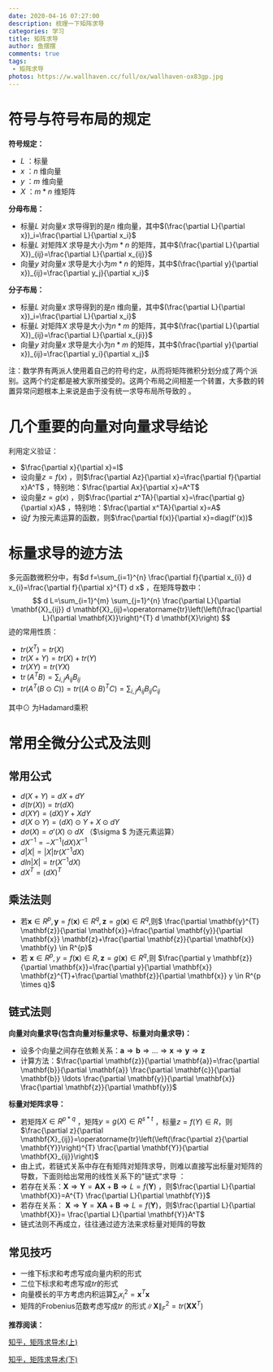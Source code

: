 ```yaml
---
date: 2020-04-16 07:27:00
description: 梳理一下矩阵求导
categories: 学习
title: 矩阵求导
author: 鱼摆摆
comments: true
tags: 
 - 矩阵求导
photos: https://w.wallhaven.cc/full/ox/wallhaven-ox83gp.jpg
---
```


# 符号与符号布局的规定

**符号规定：**

- $L$ ：标量
- $x​$ ：$n​$ 维向量
- $y$ ：$m$ 维向量
- $X$ ：$m*n$ 维矩阵

**分母布局：**

- 标量$L$ 对向量$x$ 求导得到的是$n$ 维向量，其中$(\frac{\partial L}{\partial x})_i=\frac{\partial L}{\partial x_i}$
- 标量$L$ 对矩阵$X$ 求导是大小为$m*n$ 的矩阵，其中$(\frac{\partial L}{\partial X})_{ij}=\frac{\partial L}{\partial x_{ij}}$
- 向量$y​$ 对向量$x$ 求导是大小为$m*n$ 的矩阵，其中$(\frac{\partial y}{\partial x})_{ij}=\frac{\partial y_j}{\partial x_i}​$

**分子布局：**

- 标量$L$ 对向量$x$ 求导得到的是$n$ 维向量，其中$(\frac{\partial L}{\partial x})_i=\frac{\partial L}{\partial x_i}$
- 标量$L$ 对矩阵$X$ 求导是大小为$n*m$ 的矩阵，其中$(\frac{\partial L}{\partial X})_{ij}=\frac{\partial L}{\partial x_{ji}}$
- 向量$y$ 对向量$x$ 求导是大小为$n*m$ 的矩阵，其中$(\frac{\partial y}{\partial x})_{ij}=\frac{\partial y_i}{\partial x_j}$

注：数学界有两派人使用着自己的符号约定，从而将矩阵微积分划分成了两个派别。这两个约定都是被大家所接受的。这两个布局之间相差一个转置，大多数的转置异常问题根本上来说是由于没有统一求导布局所导致的 。

# 几个重要的向量对向量求导结论

利用定义验证：

- $\frac{\partial x}{\partial x}=I$
- 设向量$z=f(x)$ ，则$\frac{\partial Az}{\partial x}=\frac{\partial f}{\partial x}A^T$ ，特别地：$\frac{\partial Ax}{\partial x}=A^T$
- 设向量$z=g(x)$ ，则$\frac{\partial z^TA}{\partial x}=\frac{\partial g}{\partial x}A$ ，特别地：$\frac{\partial x^TA}{\partial x}=A$
- 设$f$ 为按元素运算的函数，则$\frac{\partial f(x)}{\partial x}=diag(f'(x))$

# 标量求导的迹方法

多元函数微积分中，有$d f=\sum_{i=1}^{n} \frac{\partial f}{\partial x_{i}} d x_{i}=\frac{\partial f}{\partial x}^{T} d x$ ，在矩阵导数中：
$$
d L=\sum_{i=1}^{m} \sum_{j=1}^{n} \frac{\partial L}{\partial \mathbf{X}_{ij}} d \mathbf{X}_{ij}=\operatorname{tr}\left(\left(\frac{\partial L}{\partial \mathbf{X}}\right)^{T} d \mathbf{X}\right)
$$
迹的常用性质：

- $tr(X^T)=tr(X)$
- $tr(X+Y)=tr(X)+tr(Y)$
- $tr(XY)=tr(YX)$
- $\operatorname{tr}\left(A^{T} B\right)=\sum_{i, j} A_{i j} B_{i j}$
- $tr\left(A^{T}(B \odot C)\right)=tr\left((A \odot B)^{T} C\right)=\sum_{i, j} A_{i j} B_{i j} C_{i j}$

其中$\odot$ 为Hadamard乘积

# 常用全微分公式及法则

## 常用公式

- $d(X+Y)=dX+dY$
- $d(tr(X))=tr(dX)$
- $d(XY)=(dX)Y+XdY$
- $d(X \odot Y)=(dX) \odot Y +X \odot dY$
- $d \sigma(X)=\sigma'(X)\odot dX$ （$\sigma $ 为逐元素运算）
- $dX^{-1}=-X^{-1}(dX)X^{-1}$
- $d|X|=|X|tr(X^{-1}dX)$
- $dln|X|=tr(X^{-1}dX)$
- $dX^T=(dX)^T$

## 乘法法则

- 若$\mathbf{x} \in R^{p}, \mathbf{y}=f(\mathbf{x}) \in R^{q}, \mathbf{z}=g(\mathbf{x}) \in R^{q}$,则$ \frac{\partial \mathbf{y}^{T} \mathbf{z}}{\partial \mathbf{x}}=\frac{\partial \mathbf{y}}{\partial \mathbf{x}} \mathbf{z}+\frac{\partial \mathbf{z}}{\partial \mathbf{x}} \mathbf{y} \in R^{p}$
- 若 $\mathbf{x} \in R^{p}, y=f(\mathbf{x}) \in R, \mathbf{z}=g(\mathbf{x}) \in R^{q}$,则 $\frac{\partial y \mathbf{z}}{\partial \mathbf{x}}=\frac{\partial y}{\partial \mathbf{x}} \mathbf{z}^{T}+\frac{\partial \mathbf{z}}{\partial \mathbf{x}} y \in R^{p \times q}$

## 链式法则

**向量对向量求导(包含向量对标量求导、标量对向量求导)：**

- 设多个向量之间存在依赖关系：$\mathbf{a} \Rightarrow \mathbf{b} \Rightarrow \ldots \Rightarrow \mathbf{x} \Rightarrow \mathbf{y} \Rightarrow \mathbf{z}$
- 计算方法：$\frac{\partial \mathbf{z}}{\partial \mathbf{a}}=\frac{\partial \mathbf{b}}{\partial \mathbf{a}} \frac{\partial \mathbf{c}}{\partial \mathbf{b}} \ldots \frac{\partial \mathbf{y}}{\partial \mathbf{x}} \frac{\partial \mathbf{z}}{\partial \mathbf{y}}$

**标量对矩阵求导：**

- 若矩阵$X\in R^{p*q}$ ，矩阵$y=g(X)\in R^{s*t}$ ，标量$z=f(Y) \in R$，则$\frac{\partial z}{\partial \mathbf{X}_{ij}}=\operatorname{tr}\left(\left(\frac{\partial z}{\partial \mathbf{Y}}\right)^{T} \frac{\partial \mathbf{Y}}{\partial \mathbf{X}_{ij}}\right)$
- 由上式，若链式关系中存在有矩阵对矩阵求导，则难以直接写出标量对矩阵的导数，下面则给出常用的线性关系下的"链式"求导 ：
- 若存在关系：$\mathbf{X} \Rightarrow \mathbf{Y}=\mathbf{A} \mathbf{X}+\mathbf{B} \Rightarrow L=f(\mathbf{Y})$ ，则$\frac{\partial L}{\partial \mathbf{X}}=A^{T} \frac{\partial L}{\partial \mathbf{Y}}$
- 若存在关系： $\mathbf{X} \Rightarrow \mathbf{Y}=\mathbf{X} \mathbf{A}+\mathbf{B} \Rightarrow L=f(\mathbf{Y})$，则$\frac{\partial L}{\partial \mathbf{X}}= \frac{\partial L}{\partial \mathbf{Y}}A^T$
- 链式法则不再成立，往往通过迹方法来求标量对矩阵的导数

## 常见技巧

- 一维下标求和考虑写成向量内积的形式
- 二位下标求和考虑写成$tr$的形式
- 向量模长的平方考虑内积运算$\sum_{i} x_{i}^{2}=\mathbf{x}^{T} \mathbf{x}$
- 矩阵的Frobenius范数考虑写成$tr$ 的形式$\|\mathbf{X}\|_{F}^{2}=t r\left(\mathbf{X} \mathbf{X}^{T}\right)$



**推荐阅读：**

[知乎，矩阵求导术(上)](https://zhuanlan.zhihu.com/p/24709748)

[知乎，矩阵求导术(下)](https://zhuanlan.zhihu.com/p/24863977)








